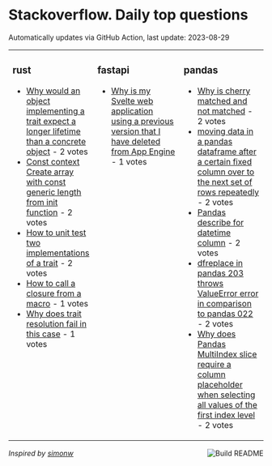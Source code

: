 # Stackoverflow. Daily top questions 

Automatically updates via GitHub Action, last update: <!-- date starts -->2023-08-29<!-- date ends -->


<table><tr><td valign="top" width="33%">

### rust
<!-- rust starts -->
* [Why would an object implementing a trait expect a longer lifetime than a concrete object](https://stackoverflow.com/questions/76996381/why-would-an-object-implementing-a-trait-expect-a-longer-lifetime-than-a-concret) - 2 votes
* [Const context Create array with const generic length from init function](https://stackoverflow.com/questions/76991121/const-context-create-array-with-const-generic-length-from-init-function) - 2 votes
* [How to unit test two implementations of a trait](https://stackoverflow.com/questions/76991104/how-to-unit-test-two-implementations-of-a-trait) - 2 votes
* [How to call a closure from a macro](https://stackoverflow.com/questions/76989679/how-to-call-a-closure-from-a-macro) - 1 votes
* [Why does trait resolution fail in this case](https://stackoverflow.com/questions/76996105/why-does-trait-resolution-fail-in-this-case) - 1 votes
<!-- rust ends -->
</td><td valign="top" width="34%">


### fastapi
<!-- fastapi starts -->
* [Why is my Svelte web application using a previous version that I have deleted from App Engine](https://stackoverflow.com/questions/76995044/why-is-my-svelte-web-application-using-a-previous-version-that-i-have-deleted-fr) - 1 votes
<!-- fastapi ends -->
</td><td valign="top" width="34%">


### pandas
<!-- pandas starts -->
* [Why is cherry matched and not matched](https://stackoverflow.com/questions/76998129/why-is-cherry-matched-and-not-matched) - 2 votes
* [moving data in a pandas dataframe after a certain fixed column over to the next set of rows repeatedly](https://stackoverflow.com/questions/76996354/moving-data-in-a-pandas-dataframe-after-a-certain-fixed-column-over-to-the-next) - 2 votes
* [Pandas describe for datetime column](https://stackoverflow.com/questions/76992453/pandas-describe-for-datetime-column) - 2 votes
* [dfreplace in pandas 203 throws ValueError error in comparison to pandas 022](https://stackoverflow.com/questions/76999467/df-replace-in-pandas-2-0-3-throws-valueerror-error-in-comparison-to-pandas-0-2) - 2 votes
* [Why does Pandas MultiIndex slice require a column placeholder when selecting all values of the first index level](https://stackoverflow.com/questions/76995416/why-does-pandas-multiindex-slice-require-a-column-placeholder-when-selecting-all) - 2 votes
<!-- pandas ends -->
</td></tr></table>

<a href="https://github.com/hp0404/hp0404/actions"><img src="https://github.com/hp0404/hp0404/workflows/Build%20README/badge.svg" align="right" alt="Build README"></a> <p>*Inspired by  [simonw](https://github.com/simonw/simonw)*</p>
